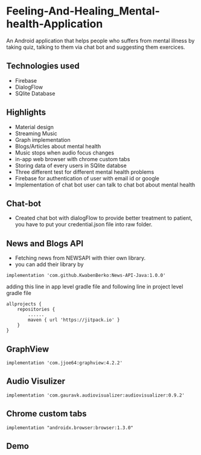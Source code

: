 # Feeling-And-Healing_Mental-health-Application
An Android application that helps people who suffers from mental illness by taking quiz, talking to them via chat bot and suggesting them exercices.

## Technologies used
* Firebase
* DialogFlow
* SQlite Database

## Highlights
* Material design
* Streaming Music
* Graph implementation
* Blogs/Articles about mental health
* Music stops when audio focus changes
* in-app web browser with chrome custom tabs
* Storing data of every users in SQlite databse
* Three different test for different mental health problems
* Firebase for authentication of user with email id or google
* Implementation of chat bot user can talk to chat bot about mental health

## Chat-bot
* Created chat bot with dialogFlow to provide better treatment to patient, you have to put your credential.json file into raw folder.

## News and Blogs API
* Fetching news from NEWSAPI with thier own library.
* you can add their library by
```
implementation 'com.github.KwabenBerko:News-API-Java:1.0.0'
```
adding this line in app level gradle file and following line in project level gradle file
```
allprojects {
    repositories {
        ......
        maven { url 'https://jitpack.io' }
    }
}
```

## GraphView
```
implementation 'com.jjoe64:graphview:4.2.2'
```

## Audio Visulizer
```
implementation 'com.gauravk.audiovisualizer:audiovisualizer:0.9.2'
```

## Chrome custom tabs
```
implementation "androidx.browser:browser:1.3.0"
```

## Demo

